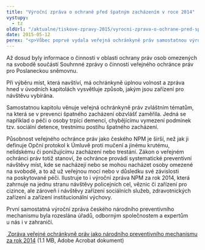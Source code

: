```yaml
---
title: "Výroční zpráva o ochraně před špatným zacházením v roce 2014"
vystupy:
  - tz
oldUrl: "/aktualne/tiskove-zpravy-2015/vyrocni-zprava-o-ochrane-pred-spatnym-zachazenim-v-roce-2014"
date: 2015-05-12
perex: "<p>Vůbec poprvé vydala veřejná ochránkyně práv samostatnou výroční zprávu o své činnosti jako národního preventivního mechanismu České republiky (NPM). Shrnuje v ní celoroční poznatky z návštěv zařízení, v nichž mohou být lidé vystaveni špatnému zacházení.</p>"
---
```


<!-- imported from the old website -->

<p>Až dosud byly informace o činnosti v oblasti ochrany práv osob omezených na svobodě součástí Souhrnné zprávy o činnosti veřejného ochránce práv pro Poslaneckou sněmovnu.</p><p>Při výběru míst, která navštíví, má ochránkyně úplnou volnost a zpráva hned v úvodních kapitolách vysvětluje způsob, jakým jsou zařízení pro návštěvu vybírána. </p><p>Samostatnou kapitolu věnuje veřejná ochránkyně práv zvláštním tématům, na která se v prevenci špatného zacházení obzvlášť zaměřila. Jedná se například o péči o osoby trpící demencí, chybějícímu vymezení podmínek tzv. sociální detence, trestnímu postihu špatného zacházení.</p><p>Působnost veřejného ochránce práv jako českého NPM je širší, než jak ji definuje Opční protokol k Úmluvě proti mučení a jinému krutému, nelidskému či ponižujícímu zacházení nebo trestání. Zákon o veřejném ochránci práv totiž stanoví, že ochránce provádí systematické preventivní návštěvy míst, kde se nacházejí nebo se mohou nacházet osoby omezené na svobodě, a to až už veřejnou mocí nebo v důsledku své závislosti na poskytované péči. Ilustruje to i výroční zpráva NPM za rok 2014, která zahrnuje na jednu stranu návštěvy policejních cel, věznic či zařízení pro cizince, ale zároveň i návštěvy zařízení sociálních služeb, zdravotnických zařízení a zařízení institucionální výchovy. </p><p>První samostatná výroční zpráva českého národního preventivního mechanismu byla rozeslána úřadů, odborným společnostem a expertům u nás i v zahraničí.</p><p><a title="Otevření do nového okna" href="/uploads-import/ochrana_osob/Zpravy-vyrocni/NPM-2014_CZ_ENG.pdf" target="_blank"> Zpráva veřejné ochránkyně práv jako národního preventivního mechanismu za rok 2014</a> (1.1 MB, Adobe Acrobat dokument)</p>
